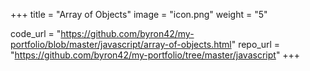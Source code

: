 +++
title = "Array of Objects"
image = "icon.png"
weight = "5"

code_url = "https://github.com/byron42/my-portfolio/blob/master/javascript/array-of-objects.html"
repo_url = "https://github.com/byron42/my-portfolio/tree/master/javascript"
+++
